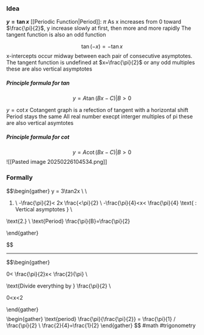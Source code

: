 ### Idea

**$y=\tan x$** 
	[[Periodic Function|Period]]: $\pi$
	As x increases from 0 toward $\frac{\pi}{2}$, y increase slowly at first, then more and more rapidly
	The tangent function is also an odd function

$$
\tan(-x)=-\tan x
$$
	x-intercepts occur midway between each pair of consecutive asymptotes.
	The tangent function is undefined at $x=\frac{\pi}{2}$ or any odd multiples these are also vertical asymptotes
##### Principle formula for tan

$$
y = A\tan(Bx-C)| B >0
$$

$y= \cot x$
	Cotangent graph is a refection of tangent with a horizontal shift
	Period stays the same
	All real number execpt interger multiples of pi these are also vertical asymtotes
##### Principle formula for cot 

$$
y = A\cot(Bx-C)| B>0
$$
![[Pasted image 20250226104534.png]]
### Formally

$$\begin{gather}
y = 3\tan2x \\ \\

1. \\
 -\frac{\pi}{2}< 2x \frac{<\pi}{2} \\
-\frac{\pi}{4}<x< \frac{\pi}{4} \text{ : Vertical asymptotes } \\

\text{2.}  \\
\text{Period} \frac{\pi}{B}=\frac{\pi}{2}



\end{gather}

$$


***
$$\begin{gather}

0< \frac{\pi}{2}x< \frac{2}{\pi}  \\

\text{Divide everything by } \frac{\pi}{2} \\

0<x<2

\end{gather}
$$
$$
\begin{gather}
\text{period} \frac{\pi}{\frac{\pi}{2}} = \frac{\pi}{1} / \frac{\pi}{2} \\
\frac{2}{4}=\frac{1}{2}
\end{gather}
$$
#math #trigonometry